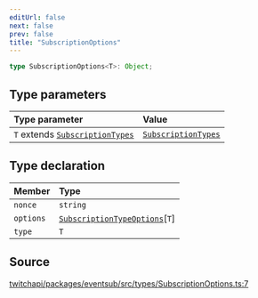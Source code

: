 ```yaml
---
editUrl: false
next: false
prev: false
title: "SubscriptionOptions"
---
```


```ts
type SubscriptionOptions<T>: Object;
```

## Type parameters

| Type parameter | Value |
| :------ | :------ |
| `T` extends [`SubscriptionTypes`](../enumerations/SubscriptionTypes.md) | [`SubscriptionTypes`](../enumerations/SubscriptionTypes.md) |

## Type declaration

| Member | Type |
| :------ | :------ |
| `nonce` | `string` |
| `options` | [`SubscriptionTypeOptions`](../interfaces/SubscriptionTypeOptions.md)\[`T`\] |
| `type` | `T` |

## Source

[twitchapi/packages/eventsub/src/types/SubscriptionOptions.ts:7](https://github.com/pablornc/twitchapi//blob/f8a75ccd701e54db4c91e2b0128974da23f25d14/packages/eventsub/src/types/SubscriptionOptions.ts#L7)

